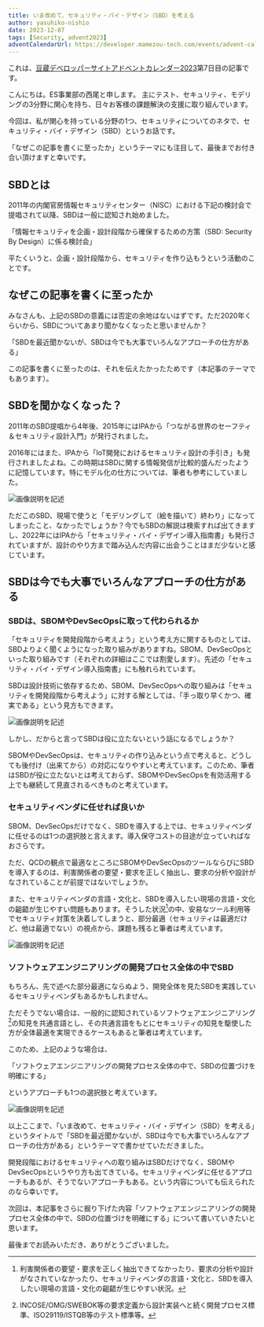 ```yaml
---
title: いま改めて、セキュリティ・バイ・デザイン（SBD）を考える
author: yasuhiko-nishio
date: 2023-12-07
tags: [Security, advent2023]
adventCalendarUrl: https://developer.mamezou-tech.com/events/advent-calendar/2023/
---
```

これは、[豆蔵デベロッパーサイトアドベントカレンダー2023](https://developer.mamezou-tech.com/events/advent-calendar/2023/)第7日目の記事です。

こんにちは。ES事業部の西尾と申します。
主にテスト、セキュリティ、モデリングの3分野に関心を持ち、日々お客様の課題解決の支援に取り組んでいます。

今回は、私が関心を持っている分野の1つ、セキュリティについてのネタで、セキュリティ・バイ・デザイン（SBD）というお話です。

「なぜこの記事を書くに至ったか」というテーマにも注目して、最後までお付き合い頂けますと幸いです。

## SBDとは

2011年の内閣官房情報セキュリティセンター（NISC）における下記の検討会で提唱されて以降、SBDは一般に認知され始めました。

「情報セキュリティを企画・設計段階から確保するための方策（SBD: Security By Design）に係る検討会」

平たくいうと、企画・設計段階から、セキュリティを作り込もうという活動のことです。


## なぜこの記事を書くに至ったか

みなさんも、上記のSBDの意義には否定の余地はないはずです。ただ2020年くらいから、SBDについてあまり聞かなくなったと思いませんか？

「SBDを最近聞かないが、SBDは今でも大事でいろんなアプローチの仕方がある」

この記事を書くに至ったのは、それを伝えたかったためです（本記事のテーマでもあります）。

## SBDを聞かなくなった？

2011年のSBD提唱から4年後、2015年にはIPAから「つながる世界のセーフティ＆セキュリティ設計入門」が発行されました。

2016年にはまた、IPAから「IoT開発におけるセキュリティ設計の手引き」も発行されましたよね。この時期はSBDに関する情報発信が比較的盛んだったように記憶しています。特にモデル化の仕方については、筆者も参考にしていました。

![画像説明を記述](/img/blogs/2023/1228_images/tab1.png)

ただこのSBD、現場で使うと「モデリングして（絵を描いて）終わり」になってしまったこと、なかったでしょうか？今でもSBDの解説は検索すれば出てきますし、2022年にはIPAから「セキュリティ・バイ・デザイン導入指南書」も発行されていますが、設計のやり方まで踏み込んだ内容に出会うことはまだ少ないと感じています。

## SBDは今でも大事でいろんなアプローチの仕方がある

### SBDは、SBOMやDevSecOpsに取って代わられるか

「セキュリティを開発段階から考えよう」という考え方に関するものとしては、SBDよりよく聞くようになった取り組みがありますね。SBOM、DevSecOpsといった取り組みです（それぞれの詳細はここでは割愛します）。先述の「セキュリティ・バイ・デザイン導入指南書」にも触れられています。

SBDは設計技術に依存するため、SBOM、DevSecOpsへの取り組みは「セキュリティを開発段階から考えよう」に対する解としては、「手っ取り早くかつ、確実である」という見方もできます。

![画像説明を記述](/img/blogs/2023/1228_images/tab2.png)

しかし、だからと言ってSBDは役に立たないという話になるでしょうか？

SBOMやDevSecOpsは、セキュリティの作り込みという点で考えると、どうしても後付け（出来てから）の対応になりやすいと考えています。このため、筆者はSBDが役に立たないとは考えておらず、SBOMやDevSecOpsを有効活用する上でも継続して見直されるべきものと考えています。


### セキュリティベンダに任せれば良いか

SBOM、DevSecOpsだけでなく、SBDを導入する上では、セキュリティベンダに任せるのは1つの選択肢と言えます。導入保守コストの目途が立っていればなおさらです。

ただ、QCDの観点で最適なところにSBOMやDevSecOpsのツールならびにSBDを導入するのは、利害関係者の要望・要求を正しく抽出し、要求の分析や設計がなされていることが前提ではないでしょうか。

また、セキュリティベンダの言語・文化と、SBDを導入したい現場の言語・文化の齟齬が生じやすい問題もあります。そうした状況[^1]の中、安易なツール利用等でセキュリティ対策を決着してしまうと、部分最適（セキュリティは最適だけど、他は最適でない）の視点から、課題も残ると筆者は考えています。

[^1]: 利害関係者の要望・要求を正しく抽出できてなかったり、要求の分析や設計がなされていなかったり、セキュリティベンダの言語・文化と、SBDを導入したい現場の言語・文化の齟齬が生じやすい状況。

![画像説明を記述](/img/blogs/2023/1228_images/tab3.png)

### ソフトウェアエンジニアリングの開発プロセス全体の中でSBD

もちろん、先で述べた部分最適にならぬよう、開発全体を見たSBDを実践しているセキュリティベンダもあるかもしれません。

ただそうでない場合は、一般的に認知されているソフトウェアエンジニアリング[^2]の知見を共通言語とし、その共通言語をもとにセキュリティの知見を駆使した方が全体最適を実現できるケースもあると筆者は考えています。

[^2]: INCOSE/OMG/SWEBOK等の要求定義から設計実装へと続く開発プロセス標準、ISO29119/ISTQB等のテスト標準等。

このため、上記のような場合は、

「ソフトウェアエンジニアリングの開発プロセス全体の中で、SBDの位置づけを明確にする」

というアプローチも1つの選択肢と考えています。

![画像説明を記述](/img/blogs/2023/1228_images/fig1.png)


以上ここまで、「いま改めて、セキュリティ・バイ・デザイン（SBD）を考える」というタイトルで「SBDを最近聞かないが、SBDは今でも大事でいろんなアプローチの仕方がある」というテーマで書かせていただきました。

開発段階におけるセキュリティへの取り組みはSBDだけでなく、SBOMやDevSecOpsというやり方も出てきている。セキュリティベンダに任せるアプローチもあるが、そうでないアプローチもある。という内容についても伝えられたのなら幸いです。

次回は、本記事をさらに掘り下げた内容「ソフトウェアエンジニアリングの開発プロセス全体の中で、SBDの位置づけを明確にする」について書いていきたいと思います。

最後までお読みいただき、ありがとうございました。
